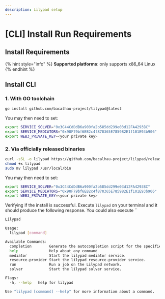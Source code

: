 ```yaml
---
description: Lilypad setup
---
```


# \[CLI] Install Run Requirements

## Install Requirements

{% hint style="info" %}
**Supported platforms**: only supports x86_64 Linux
{% endhint %}

## Install CLI

### 1. With GO toolchain
```bash
go install github.com/bacalhau-project/lilypad@latest
```

You may then need to set:
```bash
export SERVICE_SOLVER="0x3C44CdDdB6a900fa2b585dd299e03d12FA4293BC"
export SERVICE_MEDIATORS="0x90F79bf6EB2c4f870365E785982E1f101E93b906"
export WEB3_PRIVATE_KEY=<your private key>
```

### 2. Via officially released binaries
```bash
curl -sSL -o lilypad https://github.com/bacalhau-project/lilypad/releases/download/v2.0.0-6afc1cc/lilypad
chmod +x lilypad
sudo mv lilypad /usr/local/bin
```

You may then need to set:
```bash
export SERVICE_SOLVER="0x3C44CdDdB6a900fa2b585dd299e03d12FA4293BC"
export SERVICE_MEDIATORS="0x90F79bf6EB2c4f870365E785982E1f101E93b906"
export WEB3_PRIVATE_KEY=<your private key>
```

Verifying if the install is successful. Execute `lilypad` on your terminal and it should produce the following response. You could also execute ``

```bash
Lilypad

Usage:
  lilypad [command]

Available Commands:
  completion        Generate the autocompletion script for the specified shell
  help              Help about any command
  mediator          Start the lilypad mediator service.
  resource-provider Start the lilypad resource-provider service.
  run               Run a job on the Lilypad network.
  solver            Start the lilypad solver service.

Flags:
  -h, --help   help for lilypad

Use "lilypad [command] --help" for more information about a command.
```